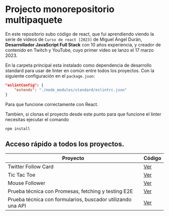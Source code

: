 # Projecto monorepositorio multipaquete
En este repositorio subo código de react, que fui aprendiendo viendo la serie de videos de `Curso de react [2023]` de Miguel Ángel Durán, **Desarrollador JavaScript Full Stack** con 10 años experiencia, y creador de contenido en Twitch y YouTube, cuyo primer video se lanzo el 17 marzo 2023.

En la carpeta principal esta instalado como dependencia de desarrollo standard para usar de linter en común entre todos los proyectos. Con la siguiente configuración en el `package.json`:
``` json
"eslintConfig": {
	"extends": "./node_modules/standard/eslintrc.json"
}
```
Para que funcione correctamente con React.

Tambien, si clonas el proyecto desde este punto para que funcione el linter necesitas ejecutar el comando
``` node
npm install
```

## Acceso rápido a todos los proyectos.
| Proyecto | Código | 
| --- | --- |
|Twitter Follow Card | [Ver](projects/00-twitter-follow-card/) |
|Tic Tac Toe | [Ver](projects/01-tic-tac-toe/) |
|Mouse Follower | [Ver](projects/02-mouse-follower) |
|Prueba técnica con Promesas, fetching y testing E2E | [Ver](projects/03-prueba-tecnica) |
|Prueba técnica con formularios, buscador utilizando una API | [Ver](projects/04-react-buscador-peliculas) |
